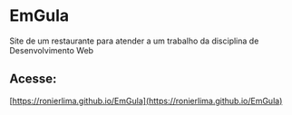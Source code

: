 
# EmGula

Site de um restaurante para atender a um trabalho da disciplina de Desenvolvimento Web

## Acesse: 

[https://ronierlima.github.io/EmGula](https://ronierlima.github.io/EmGula)
